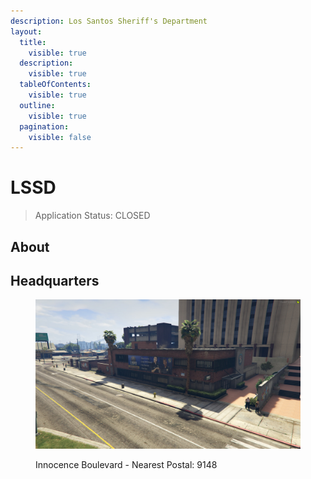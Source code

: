 ```yaml
---
description: Los Santos Sheriff's Department
layout:
  title:
    visible: true
  description:
    visible: true
  tableOfContents:
    visible: true
  outline:
    visible: true
  pagination:
    visible: false
---
```


# LSSD

> Application Status: CLOSED

## About



## Headquarters

<figure><img src="../../../../../.gitbook/assets/LSSD_HQ.jpg" alt=""><figcaption><p>Innocence Boulevard - Nearest Postal: 9148</p></figcaption></figure>
